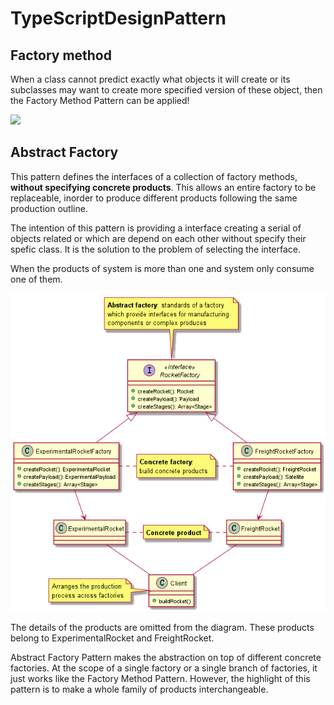 # TypeScriptDesignPattern

## Factory method
When a class cannot predict exactly what objects it will create or its subclasses may want to create more specified version of these object, then the Factory Method Pattern can be applied!

![](photo/factoryMethod/factoryMethod.png)

## Abstract Factory
This pattern defines the interfaces of a collection of factory methods, **without specifying concrete products**. This allows an entire factory to be replaceable, inorder to produce different products following the same production outline.

The intention of this pattern is providing a interface creating a serial of objects related or which are depend on each other without specify their spefic class. It is the solution to the problem of selecting the interface. 

When the products of system is more than one and system only consume one of them.

![](photo/abstractFactory.png)

The details of the products are omitted from the diagram. These products belong to ExperimentalRocket and FreightRocket.

Abstract Factory Pattern makes the abstraction on top of different concrete factories. At the scope of a single factory or a single branch of factories, it just works like the Factory Method Pattern. However, the highlight of this pattern is to make a whole family of products interchangeable. 